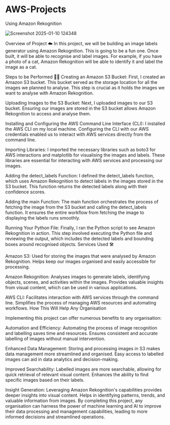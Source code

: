 # AWS-Projects
Using Amazon Rekognition

![Screenshot 2025-01-10 124348](https://github.com/user-attachments/assets/ff10b8a3-3f87-4cfb-96ca-6cbf72800ddf)

Overview of Project ☁️
In this project, we will be building an image labels generator using Amazon Rekognition. This is going to be a fun one. Once built, it will be able to recognise and label images. For example, if you have a photo of a cat, Amazon Rekognition will be able to identify it and label the image as a cat.

Steps to be Performed 👩‍💻
Creating an Amazon S3 Bucket:
First, I created an Amazon S3 bucket. This bucket served as the storage location for all the images we planned to analyse.
This step is crucial as it holds the images we want to analyse with Amazon Rekognition.

Uploading Images to the S3 Bucket:
Next, I uploaded images to our S3 bucket.
Ensuring our images are stored in the S3 bucket allows Amazon Rekognition to access and analyse them.

Installing and Configuring the AWS Command Line Interface (CLI):
I installed the AWS CLI on my local machine.
Configuring the CLI with our AWS credentials enabled us to interact with AWS services directly from the command line.

Importing Libraries:
I imported the necessary libraries such as boto3 for AWS interactions and matplotlib for visualising the images and labels.
These libraries are essential for interacting with AWS services and processing our images.

Adding the detect_labels Function:
I defined the detect_labels function, which uses Amazon Rekognition to detect labels in the images stored in the S3 bucket.
This function returns the detected labels along with their confidence scores.

Adding the main Function:
The main function orchestrates the process of fetching the image from the S3 bucket and calling the detect_labels function.
It ensures the entire workflow from fetching the image to displaying the labels runs smoothly.

Running Your Python File:
Finally, I ran the Python script to see Amazon Rekognition in action.
This step involved executing the Python file and reviewing the output, which includes the detected labels and bounding boxes around recognised objects.
Services Used 🛠

Amazon S3:
Used for storing the images that were analysed by Amazon Rekognition.
Helps keep our images organised and easily accessible for processing.

Amazon Rekognition:
Analyses images to generate labels, identifying objects, scenes, and activities within the images.
Provides valuable insights from visual content, which can be used in various applications.

AWS CLI:
Facilitates interaction with AWS services through the command line.
Simplifies the process of managing AWS resources and automating workflows.
How This Will Help Any Organisation

Implementing this project can offer numerous benefits to any organisation:

Automation and Efficiency:
Automating the process of image recognition and labelling saves time and resources.
Ensures consistent and accurate labelling of images without manual intervention.

Enhanced Data Management:
Storing and processing images in S3 makes data management more streamlined and organised.
Easy access to labelled images can aid in data analytics and decision-making.

Improved Searchability:
Labelled images are more searchable, allowing for quick retrieval of relevant visual content.
Enhances the ability to find specific images based on their labels.

Insight Generation:
Leveraging Amazon Rekognition's capabilities provides deeper insights into visual content.
Helps in identifying patterns, trends, and valuable information from images.
By completing this project, any organisation can harness the power of machine learning and AI to improve their data processing and management capabilities, leading to more informed decisions and streamlined operations.


